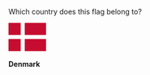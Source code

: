 Which country does this flag belong to?

![Flag of Denmark](images/Flag_of_Denmark.svg)
<!--question-->
**Denmark**